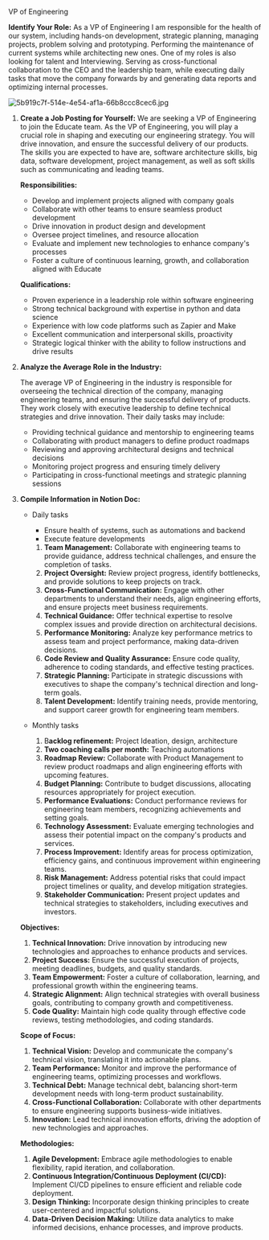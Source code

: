 VP of Engineering


**Identify Your Role:** As a VP of Engineering I am responsible for the health of our system, including hands-on development, strategic planning, managing projects, problem solving and prototyping. Performing the maintenance of current systems while architecting new ones. One of my roles is also looking for talent and Interviewing. Serving as cross-functional collaboration to the CEO and the leadership team, while executing daily tasks that move the company forwards by and generating data reports and optimizing internal processes.

![5b919c7f-514e-4e54-af1a-66b8ccc8cec6.jpg](https://s3-us-west-2.amazonaws.com/secure.notion-static.com/0a9dd460-7d8d-49d3-82be-ade23f873627/5b919c7f-514e-4e54-af1a-66b8ccc8cec6.jpg)

1. **Create a Job Posting for Yourself:** We are seeking a VP of Engineering to join the Educate team. As the VP of Engineering, you will play a crucial role in shaping and executing our engineering strategy. You will drive innovation, and ensure the successful delivery of our products. The skills you are expected to have are, software architecture skills, big data, software development, project management, as well as soft skills such as communicating and leading teams.
    
    **Responsibilities:**
    
    - Develop and implement projects aligned with company goals
    - Collaborate with other teams to ensure seamless product development
    - Drive innovation in product design and development
    - Oversee project timelines, and resource allocation
    - Evaluate and implement new technologies to enhance company's processes
    - Foster a culture of continuous learning, growth, and collaboration aligned with Educate
    
    **Qualifications:**
    
    - Proven experience in a leadership role within software engineering
    - Strong technical background with expertise in python and data science
    - Experience with low code platforms such as Zapier and Make
    - Excellent communication and interpersonal skills, proactivity
    - Strategic logical thinker with the ability to follow instructions and drive results
    
2. **Analyze the Average Role in the Industry:**
    
    The average VP of Engineering in the industry is responsible for overseeing the technical direction of the company, managing engineering teams, and ensuring the successful delivery of products. They work closely with executive leadership to define technical strategies and drive innovation. Their daily tasks may include:
    
    - Providing technical guidance and mentorship to engineering teams
    - Collaborating with product managers to define product roadmaps
    - Reviewing and approving architectural designs and technical decisions
    - Monitoring project progress and ensuring timely delivery
    - Participating in cross-functional meetings and strategic planning sessions
3. **Compile Information in Notion Doc:**
    
    - Daily tasks
        
        - Ensure health of systems, such as automations and backend
        - Execute feature developments
        
        1. **Team Management:** Collaborate with engineering teams to provide guidance, address technical challenges, and ensure the completion of tasks.
        2. **Project Oversight:** Review project progress, identify bottlenecks, and provide solutions to keep projects on track.
        3. **Cross-Functional Communication:** Engage with other departments to understand their needs, align engineering efforts, and ensure projects meet business requirements.
        4. **Technical Guidance:** Offer technical expertise to resolve complex issues and provide direction on architectural decisions.
        5. **Performance Monitoring:** Analyze key performance metrics to assess team and project performance, making data-driven decisions.
        6. **Code Review and Quality Assurance:** Ensure code quality, adherence to coding standards, and effective testing practices.
        7. **Strategic Planning:** Participate in strategic discussions with executives to shape the company's technical direction and long-term goals.
        8. **Talent Development:** Identify training needs, provide mentoring, and support career growth for engineering team members.
    - Monthly tasks
        1. B**acklog refinement:** Project Ideation, design, architecture
        2. **Two coaching calls per month:** Teaching automations
        3. **Roadmap Review:** Collaborate with Product Management to review product roadmaps and align engineering efforts with upcoming features.
        4. **Budget Planning:** Contribute to budget discussions, allocating resources appropriately for project execution.
        5. **Performance Evaluations:** Conduct performance reviews for engineering team members, recognizing achievements and setting goals.
        6. **Technology Assessment:** Evaluate emerging technologies and assess their potential impact on the company's products and services.
        7. **Process Improvement:** Identify areas for process optimization, efficiency gains, and continuous improvement within engineering teams.
        8. **Risk Management:** Address potential risks that could impact project timelines or quality, and develop mitigation strategies.
        9. **Stakeholder Communication:** Present project updates and technical strategies to stakeholders, including executives and investors.
    
    **Objectives:**
    
    1. **Technical Innovation:** Drive innovation by introducing new technologies and approaches to enhance products and services.
    2. **Project Success:** Ensure the successful execution of projects, meeting deadlines, budgets, and quality standards.
    3. **Team Empowerment:** Foster a culture of collaboration, learning, and professional growth within the engineering teams.
    4. **Strategic Alignment:** Align technical strategies with overall business goals, contributing to company growth and competitiveness.
    5. **Code Quality:** Maintain high code quality through effective code reviews, testing methodologies, and coding standards.
    
    **Scope of Focus:**
    
    1. **Technical Vision:** Develop and communicate the company's technical vision, translating it into actionable plans.
    2. **Team Performance:** Monitor and improve the performance of engineering teams, optimizing processes and workflows.
    3. **Technical Debt:** Manage technical debt, balancing short-term development needs with long-term product sustainability.
    4. **Cross-Functional Collaboration:** Collaborate with other departments to ensure engineering supports business-wide initiatives.
    5. **Innovation:** Lead technical innovation efforts, driving the adoption of new technologies and approaches.
    
    **Methodologies:**
    
    1. **Agile Development:** Embrace agile methodologies to enable flexibility, rapid iteration, and collaboration.
    2. **Continuous Integration/Continuous Deployment (CI/CD):** Implement CI/CD pipelines to ensure efficient and reliable code deployment.
    3. **Design Thinking:** Incorporate design thinking principles to create user-centered and impactful solutions.
    4. **Data-Driven Decision Making:** Utilize data analytics to make informed decisions, enhance processes, and improve products.
